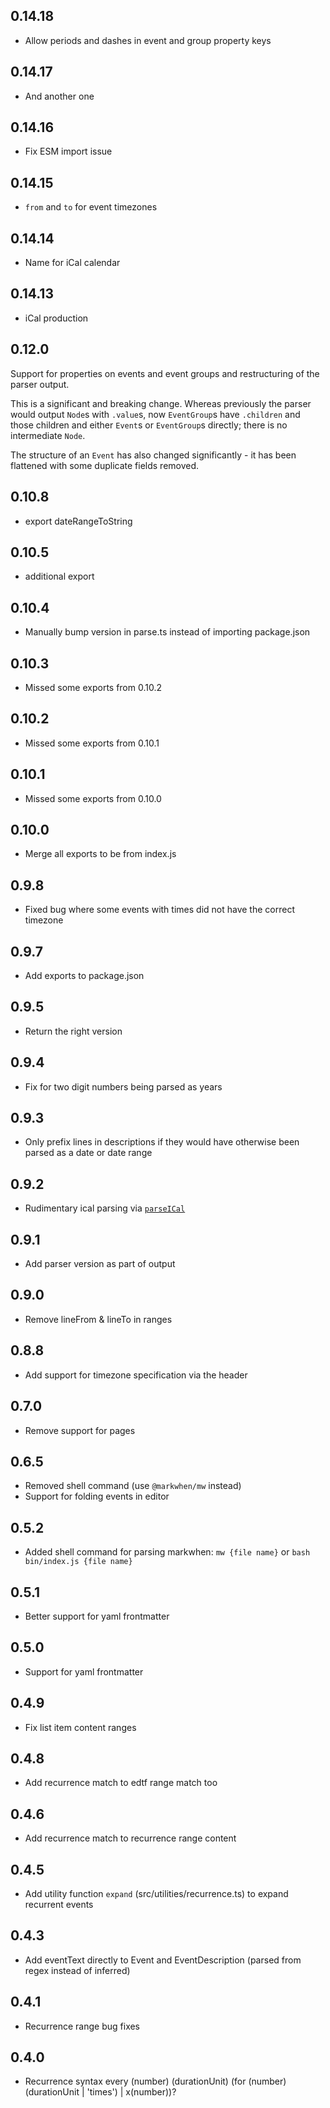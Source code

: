 ## 0.14.18

- Allow periods and dashes in event and group property keys

## 0.14.17

- And another one

## 0.14.16

- Fix ESM import issue

## 0.14.15

- `from` and `to` for event timezones

## 0.14.14

- Name for iCal calendar

## 0.14.13

- iCal production

## 0.12.0

Support for properties on events and event groups and restructuring of the parser output.

This is a significant and breaking change. Whereas previously the parser would output `Node`s with `.value`s, now `EventGroup`s have `.children` and those children and either `Event`s or `EventGroup`s directly; there is no intermediate `Node`.

The structure of an `Event` has also changed significantly - it has been flattened with some duplicate fields removed.

## 0.10.8

- export dateRangeToString

## 0.10.5

- additional export

## 0.10.4

- Manually bump version in parse.ts instead of importing package.json

## 0.10.3

- Missed some exports from 0.10.2

## 0.10.2

- Missed some exports from 0.10.1

## 0.10.1

- Missed some exports from 0.10.0

## 0.10.0

- Merge all exports to be from index.js

## 0.9.8

- Fixed bug where some events with times did not have the correct timezone

## 0.9.7

- Add exports to package.json

## 0.9.5

- Return the right version

## 0.9.4

- Fix for two digit numbers being parsed as years

## 0.9.3

- Only prefix lines in descriptions if they would have otherwise been parsed as a date or date range

## 0.9.2

- Rudimentary ical parsing via [`parseICal`](src/index.ts)

## 0.9.1

- Add parser version as part of output

## 0.9.0

- Remove lineFrom & lineTo in ranges

## 0.8.8

- Add support for timezone specification via the header

## 0.7.0

- Remove support for pages

## 0.6.5

- Removed shell command (use `@markwhen/mw` instead)
- Support for folding events in editor

## 0.5.2

- Added shell command for parsing markwhen: `mw {file name}` or `bash bin/index.js {file name}`

## 0.5.1

- Better support for yaml frontmatter

## 0.5.0

- Support for yaml frontmatter

## 0.4.9

- Fix list item content ranges

## 0.4.8

- Add recurrence match to edtf range match too

## 0.4.6

- Add recurrence match to recurrence range content

## 0.4.5

- Add utility function `expand` (src/utilities/recurrence.ts) to expand recurrent events

## 0.4.3

- Add eventText directly to Event and EventDescription (parsed from regex instead of inferred)

## 0.4.1

- Recurrence range bug fixes

## 0.4.0

- Recurrence syntax
  every (number) (durationUnit) (for (number) (durationUnit | 'times') | x(number))?
